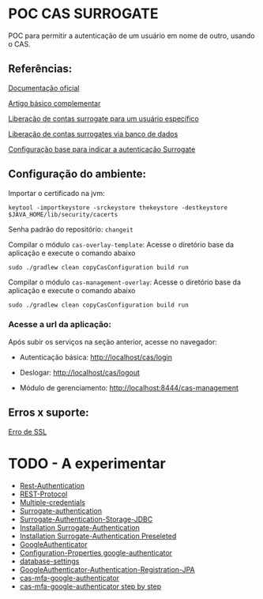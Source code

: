 # POC CAS SURROGATE

POC para permitir a autenticação de um usuário em nome de outro, usando o CAS.

## Referências:

[Documentação oficial](https://apereo.github.io/cas/6.3.x/installation/Surrogate-Authentication.html)

[Artigo básico complementar](https://medium.com/swlh/install-cas-server-with-db-authentication-8ff52234f52)

[Liberação de contas surrogate para um usuário específico](https://apereo.github.io/cas/6.3.x/configuration/Configuration-Properties.html#static-surrogate-accounts)

[Liberação de contas surrogates via banco de dados](https://apereo.github.io/cas/6.3.x/configuration/Configuration-Properties.html#jdbc-surrogate-accounts)

[Configuração base para indicar a autenticação Surrogate](https://apereo.github.io/cas/6.3.x/configuration/Configuration-Properties.html#surrogate-authentication)


## Configuração do ambiente:

Importar o certificado na jvm:

````
keytool -importkeystore -srckeystore thekeystore -destkeystore $JAVA_HOME/lib/security/cacerts
````
Senha padrão do repositório: `changeit`


Compilar o módulo `cas-overlay-template`: Acesse o diretório base da aplicação e execute o comando abaixo

````
sudo ./gradlew clean copyCasConfiguration build run
````

Compilar o módulo `cas-management-overlay`: Acesse o diretório base da aplicação e execute o comando abaixo

````
sudo ./gradlew clean copyCasConfiguration build run
````

### Acesse a url da aplicação:

Após subir os serviços na seção anterior, acesse no navegador:

* Autenticação básica: [http://localhost/cas/login](http://localhost/cas/login)

* Deslogar: [http://localhost/cas/logout](http://localhost/cas/logout)

* Módulo de gerenciamento: [http://localhost:8444/cas-management](http://localhost:8444/cas-management)



## Erros x suporte:

[Erro de SSL](https://apereo.github.io/cas/5.3.x/installation/Troubleshooting-Guide.html#pkix-path-building-failed)


# TODO - A experimentar

* [Rest-Authentication](https://apereo.github.io/cas/6.1.x/installation/Rest-Authentication.html)
* [REST-Protocol](https://apereo.github.io/cas/6.1.x/protocol/REST-Protocol.html)
* [Multiple-credentials](https://apereo.github.io/cas/6.1.x/protocol/REST-Protocol.html#multiple-credentials)
* [Surrogate-authentication](https://apereo.github.io/cas/development/authentication/Surrogate-Authentication.html#surrogate-authentication)
* [Surrogate-Authentication-Storage-JDBC](https://apereo.github.io/cas/development/authentication/Surrogate-Authentication-Storage-JDBC.html)
* [Installation Surrogate-Authentication](https://apereo.github.io/cas/5.2.x/installation/Surrogate-Authentication.html)
* [Installation Surrogate-Authentication Preseleted](https://apereo.github.io/cas/5.2.x/installation/Surrogate-Authentication.html#preselected)
* [GoogleAuthenticator](https://apereo.github.io/cas/5.0.x/installation/GoogleAuthenticator-Authentication.html)
* [Configuration-Properties google-authenticator](https://apereo.github.io/cas/6.3.x/configuration/Configuration-Properties.html#google-authenticator)
* [database-settings](https://apereo.github.io/cas/6.3.x/configuration/Configuration-Properties-Common.html#database-settings)
* [GoogleAuthenticator-Authentication-Registration-JPA](https://apereo.github.io/cas/development/mfa/GoogleAuthenticator-Authentication-Registration-JPA.html)
* [cas-mfa-google-authenticator](https://apereo.github.io/2018/06/10/cas-mfa-google-authenticator/)
* [cas-mfa-google-authenticator step by step](https://fawnoos.com/2018/06/10/cas-mfa-google-authenticator/)

